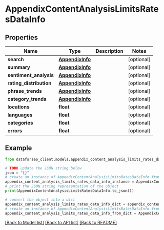 # AppendixContentAnalysisLimitsRatesDataInfo


## Properties

Name | Type | Description | Notes
------------ | ------------- | ------------- | -------------
**search** | [**AppendixInfo**](AppendixInfo.md) |  | [optional] 
**summary** | [**AppendixInfo**](AppendixInfo.md) |  | [optional] 
**sentiment_analysis** | [**AppendixInfo**](AppendixInfo.md) |  | [optional] 
**rating_distribution** | [**AppendixInfo**](AppendixInfo.md) |  | [optional] 
**phrase_trends** | [**AppendixInfo**](AppendixInfo.md) |  | [optional] 
**category_trends** | [**AppendixInfo**](AppendixInfo.md) |  | [optional] 
**locations** | **float** |  | [optional] 
**languages** | **float** |  | [optional] 
**categories** | **float** |  | [optional] 
**errors** | **float** |  | [optional] 

## Example

```python
from dataforseo_client.models.appendix_content_analysis_limits_rates_data_info import AppendixContentAnalysisLimitsRatesDataInfo

# TODO update the JSON string below
json = "{}"
# create an instance of AppendixContentAnalysisLimitsRatesDataInfo from a JSON string
appendix_content_analysis_limits_rates_data_info_instance = AppendixContentAnalysisLimitsRatesDataInfo.from_json(json)
# print the JSON string representation of the object
print(AppendixContentAnalysisLimitsRatesDataInfo.to_json())

# convert the object into a dict
appendix_content_analysis_limits_rates_data_info_dict = appendix_content_analysis_limits_rates_data_info_instance.to_dict()
# create an instance of AppendixContentAnalysisLimitsRatesDataInfo from a dict
appendix_content_analysis_limits_rates_data_info_from_dict = AppendixContentAnalysisLimitsRatesDataInfo.from_dict(appendix_content_analysis_limits_rates_data_info_dict)
```
[[Back to Model list]](../README.md#documentation-for-models) [[Back to API list]](../README.md#documentation-for-api-endpoints) [[Back to README]](../README.md)


